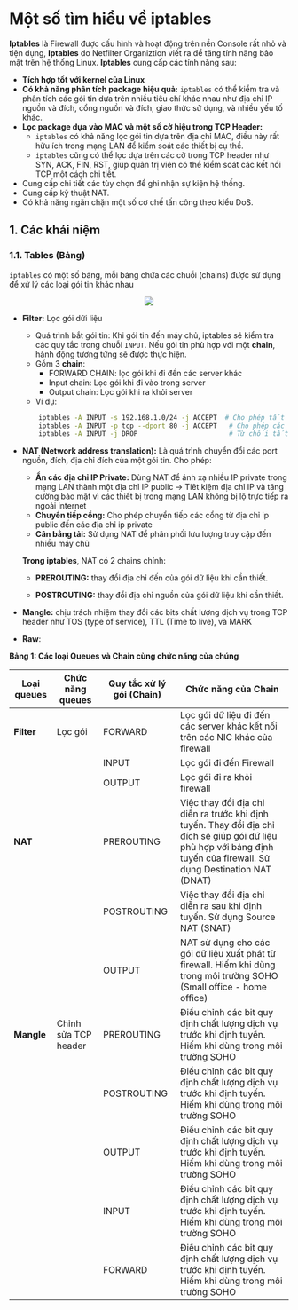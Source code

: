 # Một số tìm hiểu về iptables
**Iptables** là Firewall được cấu hình và hoạt động trên nền Console rất nhỏ và tiện dụng, **Iptables** do Netfilter Organiztion viết ra để tăng tính năng bảo mật trên hệ thống Linux. **Iptables** cung cấp các tính năng sau:
- **Tích hợp tốt với kernel của Linux**  
- **Có khả năng phân tích package hiệu quả:** `iptables` có thể kiểm tra và phân tích các gói tin dựa trên nhiều tiêu chí khác nhau như địa chỉ IP nguồn và đích, cổng nguồn và đích, giao thức sử dụng, và nhiều yếu tố khác. 
- **Lọc package dựa vào MAC và một số cờ hiệu trong TCP Header:** 
    - `iptables` có khả năng lọc gói tin dựa trên địa chỉ MAC, điều này rất hữu ích trong mạng LAN để kiểm soát các thiết bị cụ thể.
    - `iptables` cũng có thể lọc dựa trên các cờ trong TCP header như SYN, ACK, FIN, RST, giúp quản trị viên có thể kiểm soát các kết nối TCP một cách chi tiết.
- Cung cấp chi tiết các tùy chọn để ghi nhận sự kiện hệ thống. 
- Cung cấp kỹ thuật NAT. 
- Có khả năng ngăn chặn một số cơ chế tấn công theo kiểu DoS.
## 1. Các khái niệm
### 1.1. Tables (Bảng)
`iptables` có một số bảng, mỗi bảng chứa các chuỗi (chains) được sử dụng để xử lý các loại gói tin khác nhau

<div style="text-align: center;">
    <img src="https://i.imgur.com/zr5K2kB.jpg">
</div>

- **Filter:** Lọc gói dữi liệu
    - Quá trình bắt gói tin: Khi gói tin đến máy chủ, iptables sẽ kiểm tra các quy tắc trong chuỗi `INPUT`. Nếu gói tin phù hợp với một **chain**, hành động tương tứng sẽ được thực hiện.
    - Gồm 3 **chain**:
        - FORWARD CHAIN: lọc gói khi đi đến các server khác
        - Input chain: Lọc gói khi đi vào trong server
        - Output chain: Lọc gói khi ra khỏi server
    - Ví dụ:
    ```sh
        iptables -A INPUT -s 192.168.1.0/24 -j ACCEPT  # Cho phép tất cả các kết nối từ mạng 192.168.1.0/24
        iptables -A INPUT -p tcp --dport 80 -j ACCEPT   # Cho phép các kết nối đến cổng 80 (HTTP)
        iptables -A INPUT -j DROP                       # Từ chối tất cả các kết nối khác
    ```
- **NAT (Network address translation):** Là quá trình chuyển đổi các port nguồn, đích, địa chỉ đích của một gói tin. Cho phép:
    - **Ẩn các địa chỉ IP Private:** Dùng NAT để ánh xạ nhiều IP private trong mạng LAN thành một địa chỉ IP public -> Tiêt kiệm địa chỉ IP và tăng cường bảo mật vì các thiết bị trong mạng LAN không bị lộ trực tiếp ra ngoài internet
    - **Chuyển tiếp cổng:** Cho phép chuyển tiếp các cổng từ địa chỉ ip public đến các địa chỉ ip private
    - **Cân bằng tải:** Sử dụng NAT để phân phối lưu lượng truy cập đến nhiều máy chủ

    **Trong iptables**, NAT có 2 chains chính:
    -  **PREROUTING:** thay đổi địa chỉ đến của gói dữ liệu khi cần thiết.

    - **POSTROUTING:** thay đổi địa chỉ nguồn của gói dữ liệu khi cần thiết.

- **Mangle:** chịu trách nhiệm thay đổi các bits chất lượng dịch vụ trong TCP header như TOS (type of service), TTL (Time to live), và MARK

- **Raw**: 

**Bảng 1: Các loại Queues và Chain cùng chức năng của chúng**

|**Loại queues**|**Chức năng queues**|**Quy tắc xử lý gói (Chain)**|**Chức năng của Chain**|
|---------------|--------------------|-----------------------------|-----------------------|
|**Filter**|Lọc gói|FORWARD|Lọc gói dữ liệu đi đến các server khác kết nối trên các NIC khác của firewall|
|||INPUT| Lọc gói đi đến Firewall|
|||OUTPUT| Lọc gói đi ra khỏi firewall|
|**NAT**||PREROUTING|Việc thay đổi địa chỉ diễn ra trước khi định tuyến. Thay đổi địa chỉ đích sẽ giúp gói dữ liệu phù hợp với bảng định tuyến của firewall. Sử dụng Destination NAT (DNAT) 
|||POSTROUTING|Việc thay đổi địa chỉ diễn ra sau khi định tuyến. Sử dụng Source NAT (SNAT)
|||OUTPUT| NAT sử dụng cho các gói dữ liệu xuất phát từ firewall. Hiếm khi dùng trong môi trường SOHO (Small office - home office)
|**Mangle**|Chỉnh sửa TCP header|PREROUTING| Điều chỉnh các bit quy định chất lượng dịch vụ trước khi định tuyến. Hiếm khi dùng trong môi trường SOHO
|||POSTROUTING|Điều chỉnh các bit quy định chất lượng dịch vụ trước khi định tuyến. Hiếm khi dùng trong môi trường SOHO
|||OUTPUT|Điều chỉnh các bit quy định chất lượng dịch vụ trước khi định tuyến. Hiếm khi dùng trong môi trường SOHO
|||INPUT|Điều chỉnh các bit quy định chất lượng dịch vụ trước khi định tuyến. Hiếm khi dùng trong môi trường SOHO
|||FORWARD|Điều chỉnh các bit quy định chất lượng dịch vụ trước khi định tuyến. Hiếm khi dùng trong môi trường SOHO
